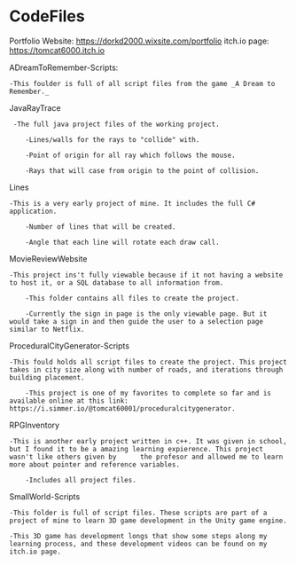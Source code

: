 # CodeFiles

Portfolio Website: https://dorkd2000.wixsite.com/portfolio
itch.io page: https://tomcat6000.itch.io

ADreamToRemember-Scripts:

    -This foulder is full of all script files from the game _A Dream to Remember._
  
JavaRayTrace

     -The full java project files of the working project.
  
        -Lines/walls for the rays to "collide" with.
    
        -Point of origin for all ray which follows the mouse.
    
        -Rays that will case from origin to the point of collision.
    
Lines

    -This is a very early project of mine. It includes the full C# application.
  
        -Number of lines that will be created.
    
        -Angle that each line will rotate each draw call.
    
MovieReviewWebsite

    -This project ins't fully viewable because if it not having a website to host it, or a SQL database to all information from.
  
        -This folder contains all files to create the project.
    
        -Currently the sign in page is the only viewable page. But it would take a sign in and then guide the user to a selection page similar to Netflix.

ProceduralCityGenerator-Scripts

    -This fould holds all script files to create the project. This project takes in city size along with number of roads, and iterations through building placement.
  
        -This project is one of my favorites to complete so far and is available online at this link: https://i.simmer.io/@tomcat60001/proceduralcitygenerator.

RPGInventory

    -This is another early project written in c++. It was given in school, but I found it to be a amazing learning expierence. This project wasn't like others given by      the profesor and allowed me to learn more about pointer and reference variables.
  
        -Includes all project files.
    
SmallWorld-Scripts

    -This folder is full of script files. These scripts are part of a project of mine to learn 3D game development in the Unity game engine.
  
    -This 3D game has development longs that show some steps along my learning process, and these development videos can be found on my itch.io page.
